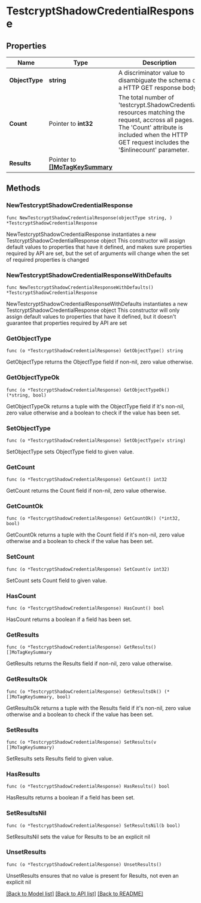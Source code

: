 # TestcryptShadowCredentialResponse

## Properties

Name | Type | Description | Notes
------------ | ------------- | ------------- | -------------
**ObjectType** | **string** | A discriminator value to disambiguate the schema of a HTTP GET response body. | 
**Count** | Pointer to **int32** | The total number of &#39;testcrypt.ShadowCredential&#39; resources matching the request, accross all pages. The &#39;Count&#39; attribute is included when the HTTP GET request includes the &#39;$inlinecount&#39; parameter. | [optional] 
**Results** | Pointer to [**[]MoTagKeySummary**](MoTagKeySummary.md) |  | [optional] 

## Methods

### NewTestcryptShadowCredentialResponse

`func NewTestcryptShadowCredentialResponse(objectType string, ) *TestcryptShadowCredentialResponse`

NewTestcryptShadowCredentialResponse instantiates a new TestcryptShadowCredentialResponse object
This constructor will assign default values to properties that have it defined,
and makes sure properties required by API are set, but the set of arguments
will change when the set of required properties is changed

### NewTestcryptShadowCredentialResponseWithDefaults

`func NewTestcryptShadowCredentialResponseWithDefaults() *TestcryptShadowCredentialResponse`

NewTestcryptShadowCredentialResponseWithDefaults instantiates a new TestcryptShadowCredentialResponse object
This constructor will only assign default values to properties that have it defined,
but it doesn't guarantee that properties required by API are set

### GetObjectType

`func (o *TestcryptShadowCredentialResponse) GetObjectType() string`

GetObjectType returns the ObjectType field if non-nil, zero value otherwise.

### GetObjectTypeOk

`func (o *TestcryptShadowCredentialResponse) GetObjectTypeOk() (*string, bool)`

GetObjectTypeOk returns a tuple with the ObjectType field if it's non-nil, zero value otherwise
and a boolean to check if the value has been set.

### SetObjectType

`func (o *TestcryptShadowCredentialResponse) SetObjectType(v string)`

SetObjectType sets ObjectType field to given value.


### GetCount

`func (o *TestcryptShadowCredentialResponse) GetCount() int32`

GetCount returns the Count field if non-nil, zero value otherwise.

### GetCountOk

`func (o *TestcryptShadowCredentialResponse) GetCountOk() (*int32, bool)`

GetCountOk returns a tuple with the Count field if it's non-nil, zero value otherwise
and a boolean to check if the value has been set.

### SetCount

`func (o *TestcryptShadowCredentialResponse) SetCount(v int32)`

SetCount sets Count field to given value.

### HasCount

`func (o *TestcryptShadowCredentialResponse) HasCount() bool`

HasCount returns a boolean if a field has been set.

### GetResults

`func (o *TestcryptShadowCredentialResponse) GetResults() []MoTagKeySummary`

GetResults returns the Results field if non-nil, zero value otherwise.

### GetResultsOk

`func (o *TestcryptShadowCredentialResponse) GetResultsOk() (*[]MoTagKeySummary, bool)`

GetResultsOk returns a tuple with the Results field if it's non-nil, zero value otherwise
and a boolean to check if the value has been set.

### SetResults

`func (o *TestcryptShadowCredentialResponse) SetResults(v []MoTagKeySummary)`

SetResults sets Results field to given value.

### HasResults

`func (o *TestcryptShadowCredentialResponse) HasResults() bool`

HasResults returns a boolean if a field has been set.

### SetResultsNil

`func (o *TestcryptShadowCredentialResponse) SetResultsNil(b bool)`

 SetResultsNil sets the value for Results to be an explicit nil

### UnsetResults
`func (o *TestcryptShadowCredentialResponse) UnsetResults()`

UnsetResults ensures that no value is present for Results, not even an explicit nil

[[Back to Model list]](../README.md#documentation-for-models) [[Back to API list]](../README.md#documentation-for-api-endpoints) [[Back to README]](../README.md)


